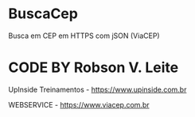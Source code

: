 # BuscaCep
Busca em CEP em HTTPS com jSON (ViaCEP)

# CODE BY Robson V. Leite
UpInside Treinamentos - https://www.upinside.com.br

WEBSERVICE - https://www.viacep.com.br

